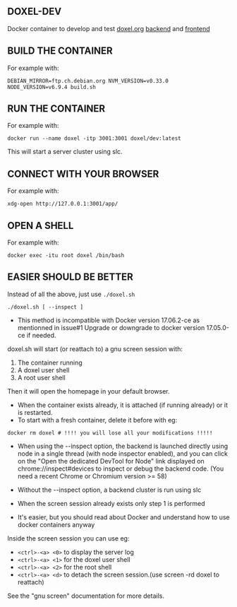 ## DOXEL-DEV ##

Docker container to develop and test [doxel.org](https://www.doxel.org) [backend](https://github.com/doxel/doxel-loopback) and [frontend](https://github.com/doxel/doxel-angular)

## BUILD THE CONTAINER ##

For example with:

```
DEBIAN_MIRROR=ftp.ch.debian.org NVM_VERSION=v0.33.0 NODE_VERSION=v6.9.4 build.sh 
```

## RUN THE CONTAINER ##

For example with:
```
docker run --name doxel -itp 3001:3001 doxel/dev:latest
```
This will start a server cluster using slc.

## CONNECT WITH YOUR BROWSER ##

For example with:
```
xdg-open http://127.0.0.1:3001/app/
```

## OPEN A SHELL ##

For example with:

```
docker exec -itu root doxel /bin/bash
```
## EASIER SHOULD BE BETTER ##

Instead of all the above, just use `./doxel.sh`

```
./doxel.sh [ --inspect ]
```

* This method is incompatible with Docker version 17.06.2-ce as mentionned in issue#1
  Upgrade or downgrade to docker version 17.05.0-ce if needed.

doxel.sh will start (or reattach to) a gnu screen session with:
1. The container running
2. A doxel user shell
3. A root user shell

Then it will open the homepage in your default browser.

* When the container exists already, it is attached (if running already) or it is restarted.
* To start with a fresh container, delete it before with eg:
```
docker rm doxel # !!!! you will lose all your modifications !!!!!
```

* When using the --inspect option, the backend is launched directly using node in a single thread (with node inspector enabled), and you can click on the "Open the dedicated DevTool for Node" link displayed on chrome://inspect#devices to inspect or debug the backend code.  (You need a recent Chrome or Chromium version >= 58)

* Without the --inspect option, a backend cluster is run using slc

* When the screen session already exists only step 1 is performed

* It's easier, but you should read about Docker and understand how to use docker containers anyway


Inside the screen session you can use eg:
* `<ctrl>-<a> <0>` to display the server log
* `<ctrl>-<a> <1>` for the doxel user shell
* `<ctrl>-<a> <2>` for the root shell
* `<ctrl>-<a> <d>` to detach the screen session.(use screen -rd doxel to reattach)

See the "gnu screen" documentation for more details.


